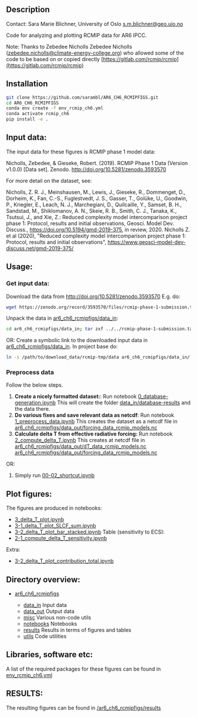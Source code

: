 ## Description
Contact: Sara Marie Blichner, University of Oslo [s.m.blichner@geo.uio.no](s.m.blichner@geo.uio.no)


Code for analyzing and plotting RCMIP data for AR6 IPCC. 


Note: Thanks to Zebedee Nicholls Zebedee Nicholls ([zebedee.nicholls@climate-energy-college.org](zebedee.nicholls@climate-energy-college.org)) who allowed some of the code to be based on or copied directly [https://gitlab.com/rcmip/rcmip](https://gitlab.com/rcmip/rcmip) 
 

## Installation

```bash
git clone https://github.com/sarambl/AR6_CH6_RCMIPFIGS.git
cd AR6_CH6_RCMIPFIGS
conda env create -f env_rcmip_ch6.yml
conda activate rcmip_ch6
pip install -e .
``` 

## Input data: 
The input data for these figures is RCMIP phase 1 model data:
 
Nicholls, Zebedee, & Gieseke, Robert. (2019). RCMIP Phase 1 Data (Version v1.0.0)
 [Data set]. Zenodo. http://doi.org/10.5281/zenodo.3593570

For more detail on the dataset, see:

Nicholls, Z. R. J., Meinshausen, M., Lewis, J., Gieseke, R., Dommenget, D., Dorheim, K., Fan, C.-S., Fuglestvedt, J. S., Gasser, T., Golüke, U., Goodwin, P., Kriegler, E., Leach, N. J., Marchegiani, D., Quilcaille, Y., Samset, B. H., Sandstad, M., Shiklomanov, A. N., Skeie, R. B., Smith, C. J., Tanaka, K., Tsutsui, J., and Xie, Z.: Reduced complexity model intercomparison project phase 1: Protocol, results and initial observations, Geosci. Model Dev. Discuss., https://doi.org/10.5194/gmd-2019-375, in review, 2020.
 Nicholls Z. et al (2020), "Reduced complexity model intercomparison project phase 1: Protocol, results and initial observations", 
 https://www.geosci-model-dev-discuss.net/gmd-2019-375/


## Usage:  

### Get input data:
Download the data from http://doi.org/10.5281/zenodo.3593570
E.g. do:
```bash
wget https://zenodo.org/record/3593570/files/rcmip-phase-1-submission.tar.gz
```
Unpack the data in [ar6_ch6_rcmipfigs/data_in](./ar6_ch6_rcmipfigs/data_in):
```bash 
cd ar6_ch6_rcmipfigs/data_in; tar zxf ../../rcmip-phase-1-submission.tar.gz; mv rcmip-tmp/data/* .;
```
OR: Create a symbolic link to the downloaded input data in [ar6_ch6_rcmipfigs/data_in](./ar6_ch6_rcmipfigs/data_in).
In project base do:
```bash
ln -s /path/to/download_data/rcmip-tmp/data ar6_ch6_rcmipfigs/data_in/
```            
  
### Preprocess data
Follow the below steps. 


1. **Create a nicely formatted dataset:**: 
Run notebook [0_database-generation.ipynb](./ar6_ch6_rcmipfigs/notebooks/0_database-generation.ipynb)
This will create the folder [data_in/database-results](./ar6_ch6_rcmipfigs/data_in/database-results) and the
data there. 
2. **Do various fixes and save relevant data as netcdf**: Run notebook 
[1_preprocess_data.ipynb](./ar6_ch6_rcmipfigs/notebooks/1_preprocess_data.ipynb)
This creates the dataset as a netcdf file in 
[ar6_ch6_rcmipfigs/data_out/forcing_data_rcmip_models.nc](ar6_ch6_rcmipfigs/data_out/forcing_data_rcmip_models.nc)
2. **Calculate delta T from effective radiative forcing:** Run notebook [2_compute_delta_T.ipynb](./ar6_ch6_rcmipfigs/notebooks/2_compute_delta_T.ipynb)
This creates at netcdf file in [ar6_ch6_rcmipfigs/data_out/dT_data_rcmip_models.nc](ar6_ch6_rcmipfigs/data_out/dT_data_rcmip_models.nc)
 [ar6_ch6_rcmipfigs/data_out/forcing_data_rcmip_models.nc](ar6_ch6_rcmipfigs/data_out/forcing_data_rcmip_models.nc)

OR: 

1. Simply run [00-02_shortcut.ipynb](./ar6_ch6_rcmipfigs/notebooks/00-02_shortcut.ipynb)

## Plot figures:
The figures are produced in notebooks:
- [3_delta_T_plot.ipynb](./ar6_ch6_rcmipfigs/notebooks/3_delta_T_plot.ipynb)
- [3-1_delta_T_plot_SLCF_sum.ipynb](./ar6_ch6_rcmipfigs/notebooks/3-1_delta_T_plot_SLCF_sum.ipynb)
- [3-2_delta_T_plot_bar_stacked.ipynb](./ar6_ch6_rcmipfigs/notebooks/3-2_delta_T_plot_bar_stacked.ipynb)
Table (sensitivity to ECS):
- [2-1_compute_delta_T_sensitivity.ipynb](./ar6_ch6_rcmipfigs/notebooks/2-1_compute_delta_T_sensitivity.ipynb)

Extra: 
- [3-2_delta_T_plot_contribution_total.ipynb](./ar6_ch6_rcmipfigs/notebooks/3-2_delta_T_plot_contribution_total.ipynb)


## Directory overview: 
 - [ar6_ch6_rcmipfigs](./ar6_ch6_rcmipfigs)
 
    - [data_in](./ar6_ch6_rcmipfigs/data_in) Input data
    - [data_out](./ar6_ch6_rcmipfigs/data_out) Output data
    - [misc](./ar6_ch6_rcmipfigs/misc) Various non-code utils
    - [notebooks](./ar6_ch6_rcmipfigs/data_out) Notebooks
    - [results](./ar6_ch6_rcmipfigs/results) Results in terms of figures and tables 
    - [utils](./ar6_ch6_rcmipfigs/utils) Code utilities  
    

## Libraries, software etc:
A list of the required packages for these figures can be found in [env_rcmip_ch6.yml](env_rcmip_ch6.yml)

## RESULTS:

The resulting figures can be found in [/ar6_ch6_rcmipfigs/results](./ar6_ch6_rcmipfigs/results)
